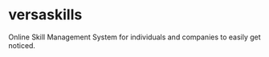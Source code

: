 versaskills
===========

Online Skill Management System for individuals and companies to easily get noticed. 
